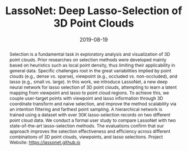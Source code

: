 ---
title: "LassoNet: Deep Lasso-Selection of 3D Point Clouds"
authors: 
  - zhutianchen
  - weizeng
  - zhiguangyang
  - lingyunyu
  - chiwingfu
  - huaminqu
date: "2019-08-19"
doi: ""

# Schedule page publish date (NOT publication's date).
# publishDate: "2017-01-01T00:00:00Z"

# Publication type.
# Legend: 0 = Uncategorized; 1 = Conference paper; 2 = Journal article;
# 3 = Preprint / Working Paper; 4 = Report; 5 = Book; 6 = Book section;
# 7 = Thesis; 8 = Patent
publication_types: ["1"]

# Publication name and optional abbreviated publication name.
publication: "IEEE Transactions on Visualization and Computer Graphics (SciVis)"
publication_short: ""

abstract: "Selection is a fundamental task in exploratory analysis and visualization of 3D point clouds. Prior researches on selection methods were developed mainly based on heuristics such as local point density, thus limiting their applicability in general data. Specific challenges root in the great variabilities implied by point clouds (e.g., dense vs. sparse), viewpoint (e.g., occluded vs. non-occluded), and lasso (e.g., small vs. large). In this work, we introduce LassoNet, a new deep neural network for lasso selection of 3D point clouds, attempting to learn a latent mapping from viewpoint and lasso to point cloud regions. To achieve this, we couple user-target points with viewpoint and lasso information through 3D coordinate transform and naive selection, and improve the method scalability via an intention filtering and farthest point sampling. A hierarchical network is trained using a dataset with over 30K lasso-selection records on two different point cloud data. We conduct a formal user study to compare LassoNet with two state-of-the-art lasso-selection methods. The evaluations confirm that our approach improves the selection effectiveness and efficiency across different combinations of 3D point clouds, viewpoints, and lasso selections. Project Website: https://lassonet.github.io"

# Summary. An optional shortened abstract.
# summary: 

tags:
featured: false

links:
- name: Project Page
  url: https://lassonet.github.io/
url_pdf: https://chenzhutian.org/projects/2019_lassonet/paper.pdf
url_code: https://github.com/lassonet/lassonet
url_video: https://chenzhutian.org/projects/2019_lassonet/video.mp4

# Featured image
# To use, add an image named `featured.jpg/png` to your page's folder. 
image:
  caption: ''
  focal_point: ""
  preview_only: false

# Associated Projects (optional).
#   Associate this publication with one or more of your projects.
#   Simply enter your project's folder or file name without extension.
#   E.g. `internal-project` references `content/project/internal-project/index.md`.
#   Otherwise, set `projects: []`.
projects: []

# Slides (optional).
#   Associate this publication with Markdown slides.
#   Simply enter your slide deck's filename without extension.
#   E.g. `slides: "example"` references `content/slides/example/index.md`.
#   Otherwise, set `slides: ""`.
slides:
---